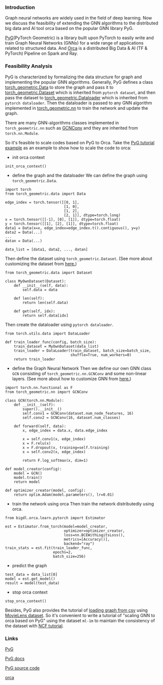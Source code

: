 ### Introduction
Graph neural networks are widely used in the field of deep learning. Now we discuss the feasibility of extending the GNN algorithms to the distributed big data and AI tool orca based on the popular GNN library PyG.

[PyG](https://www.pyg.org/)(PyTorch Geometric) is a library built upon PyTorch to easily write and train Graph Neural Networks (GNNs) for a wide range of applications related to structured data. And [Orca](https://bigdl.readthedocs.io/en/latest/doc/Orca/index.html) is a distributed Big Data & AI (TF & PyTorch) Pipeline on Spark and Ray.

### Feasibility Analysis
PyG is characterized by formalizing the data structure for graph and implementing the popular GNN algorithms. Generally, PyG defines a class [torch_geometric.Data](https://pytorch-geometric.readthedocs.io/en/latest/modules/data.html) to store the graph and pass it to [torch_geometric.Dataset](https://pytorch-geometric.readthedocs.io/en/latest/modules/datasets.html) which is inherited from `pytorch dataset`, and then pass the dataset to [torch_geometric.Dataloader](https://pytorch-geometric.readthedocs.io/en/latest/modules/loader.html) which is inherited from `pytorch dataloader`. Then the dataloader is passed to any GNN algorithm implemented in [torch_geometric.nn](https://pytorch-geometric.readthedocs.io/en/latest/modules/nn.html) to train the network and update the graph.

There are many GNN-algorithms classes implemented in `torch_geometric.nn` such as [GCNConv](https://github.com/pyg-team/pytorch_geometric/blob/master/torch_geometric/nn/conv/gcn_conv.py) and they are inherited from `torch.nn.Module`. 

So it's feasible to scale codes based on PyG to Orca. Take the [PyG tutorial example](https://pytorch-geometric.readthedocs.io/en/latest/get_started/introduction.html#) as an example to show how to scale the code to orca:
- init orca context
```
init_orca_context()
```
- define the graph and the dataloader
We can define the graph using `torch_geometric.Data`.
```
import torch
from torch_geometric.data import Data

edge_index = torch.tensor([[0, 1],
                           [1, 0],
                           [1, 2],
                           [2, 1]], dtype=torch.long)
x = torch.tensor([[-1], [0], [1]], dtype=torch.float)
y = torch.tensor([[1], [2], [1]], dtype=torch.float)
data1 = Data(x=x, edge_index=edge_index.t().contiguous(), y=y)
data2 = Data(...)
...
datan = Data(...)

data_list = [data1, data2, ..., datan]
```
Then define the dataset using `torch_geometric.Dataset`. (See more about customizing the dataset from [here.](https://pytorch-geometric.readthedocs.io/en/latest/tutorial/create_dataset.html))
```
from torch_geometric.data import Dataset

class MyOwnDataset(Dataset):
    def __init__(self, data):
        self.data = data

    def len(self):
        return len(self.data)

    def get(self, idx):
        return self.data[idx]
```
Then create the dataloader using `pytorch dataloader`.
```
from torch.utils.data import DataLoader

def train_loader_func(config, batch_size):
    train_dataset = MyOwnDataset(data_list)
    train_loader = DataLoader(train_dataset, batch_size=batch_size,
                              shuffle=True, num_workers=0)
    return train_loader
```
- define the Graph Neural Network
Then we define our own GNN class `GCN` consisting of `torch_geometric.nn.GCNConv` and some non-linear layers. (See more about how to customize GNN from [here.](https://pytorch-geometric.readthedocs.io/en/latest/tutorial/create_gnn.html))
```
import torch.nn.functional as F
from torch_geometric.nn import GCNConv

class GCN(torch.nn.Module):
    def __init__(self):
        super().__init__()
        self.conv1 = GCNConv(dataset.num_node_features, 16)
        self.conv2 = GCNConv(16, dataset.num_classes)

    def forward(self, data):
        x, edge_index = data.x, data.edge_index

        x = self.conv1(x, edge_index)
        x = F.relu(x)
        x = F.dropout(x, training=self.training)
        x = self.conv2(x, edge_index)

        return F.log_softmax(x, dim=1)
```
```
def model_creator(config):
    model = GCN()
    model.train()
    return model

def optimizer_creator(model, config):
    return optim.Adam(model.parameters(), lr=0.01)
```
- train the network using orca
Then train the network distributedly using orca.
```
from bigdl.orca.learn.pytorch import Estimator

est = Estimator.from_torch(model=model_creator,
                           optimizer=optimizer_creator,
                           loss=nn.BCEWithLogitsLoss(),
                           metrics=[Accuracy()],
                           backend="ray")
train_stats = est.fit(train_loader_func,
                      epochs=2,
                      batch_size=256)
```
- predict the graph
```
test_data = data_list[0]
model = est.get_model()
result = model(test_data)
```
- stop orca context
```
stop_orca_context()
```

Besides, PyG also provides the tutorial of [loading graph from csv](https://pytorch-geometric.readthedocs.io/en/latest/tutorial/load_csv.html) using [MovieLens dataset](https://grouplens.org/datasets/movielens/). So it's convenient to write a tutorial of "scaling GNN to orca based on PyG" using the dataset `ml-1m` to maintain the consistency of the dataset with [NCF tutorial](https://github.com/intel-analytics/BigDL/tree/main/python/orca/tutorial/NCF).


### Links
[PyG](https://www.pyg.org/)

[PyG docs](https://pytorch-geometric.readthedocs.io/en/latest/index.html)

[PyG source code](https://github.com/pyg-team/pytorch_geometric)

[orca](https://bigdl.readthedocs.io/en/latest/doc/Orca/index.html)















